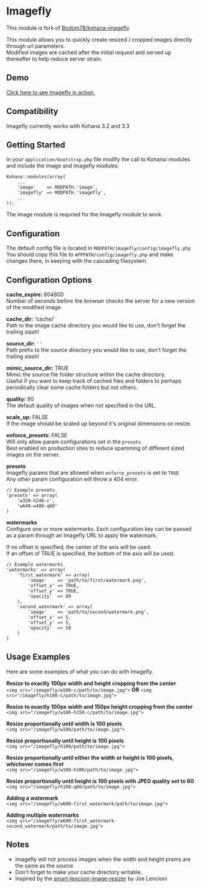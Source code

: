 # Imagefly

This module is fork of [Bodom78/kohana-imagefly](https://github.com/Bodom78/kohana-imagefly)

This module allows you to quickly create resized / cropped images directly through url parameters.  
Modified images are cached after the initial request and served up thereafter to help reduce server strain.

## Demo

[Click here to see Imagefly in action.](http://www.fkportfolio.com/playground/imagefly-demo)

## Compatibility

Imagefly currently works with Kohana 3.2 and 3.3

## Getting Started

In your `application/bootstrap.php` file modify the call to Kohana::modules and include the image and imagefly modules.

    Kohana::modules(array(
        ...
        'image'    => MODPATH.'image',
        'imagefly' => MODPATH.'imagefly',
        ...
    ));

The image module is requried for the Imagefly module to work.

## Configuration

The default config file is located in `MODPATH/imagefly/config/imagefly.php`  
You should copy this file to `APPPATH/config/imagefly.php` and make changes there, in keeping with the cascading filesystem.

## Configuration Options

**cache_expire:** 604800  
Number of seconds before the browser checks the server for a new version of the modified image.

**cache_dir:** 'cache/'  
Path to the image cache directory you would like to use, don't forget the trailing slash!

**source_dir:** `''`  
Path prefix to the source directory you would like to use, don't forget the trailing slash!

**mimic_source_dir:** TRUE  
Mimic the source file folder structure within the cache directory.  
Useful if you want to keep track of cached files and folders to perhaps periodically clear some cache folders but not others.

**quality:** 80  
The default quality of images when not specified in the URL.

**scale_up:** FALSE  
If the image should be scaled up beyond it's original dimensions on resize.

**enforce_presets:** FALSE  
Will only allow param configurations set in the `presets`  
Best enabled on production sites to reduce spamming of different sized images on the server.

**presets**  
Imagefly params that are allowed when `enforce_presets` is set to `TRUE`  
Any other param configuration will throw a 404 error.
    
    // Example presets
    'presets' => array(
        'w320-h240-c',
        'w640-w480-q60'
    )
    
**watermarks**  
Configure one or more watermarks. Each configuration key can be passed as a param through an Imagefly URL to apply the watermark.

If no offset is specified, the center of the axis will be used.  
If an offset of TRUE is specified, the bottom of the axis will be used.

    // Example watermarks
    'watermarks' => array(
        'first_watermark' => array(
            'image'    => 'path/to/first/watermark.png',
            'offset_x' => TRUE,
            'offset_y' => TRUE,
            'opacity'  => 80
        ),
        'second_watermark' => array(
            'image'    => 'path/to/second/watermark.png',
            'offset_x' => 5,
            'offset_y' => 5,
            'opacity'  => 50
        )
    )

## Usage Examples

Here are some examples of what you can do with Imagefly.

**Resize to exactly 100px width and height cropping from the center**  
`<img src="/imagefly/w100-c/path/to/image.jpg">`  **OR**  `<img src="/imagefly/h100-c/path/to/image.jpg">`

**Resize to exactly 100px width and 150px height cropping from the center**  
`<img src="/imagefly/w100-h150-c/path/to/image.jpg">`

**Resize proportionally until width is 100 pixels**  
`<img src="/imagefly/w100/path/to/image.jpg">`

**Resize proportionally until height is 100 pixels**  
`<img src="/imagefly/h100/path/to/image.jpg">`

**Resize proportionally until either the width or height is 100 pixels, whichever comes first**  
`<img src="/imagefly/w100-h100/path/to/image.jpg">`

**Resize proportionally until height is 100 pixels with JPEG quality set to 60**  
`<img src="/imagefly/h100-q60/path/to/image.jpg">`

**Adding a watermark**  
`<img src="/imagefly/w600-first_watermark/path/to/image.jpg">`  

**Adding multiple watermarks**  
`<img src="/imagefly/w600-first_watermark-second_watermark/path/to/image.jpg">`  

## Notes

* Imagefly will not process images when the width and height prams are the same as the source
* Don't forget to make your cache directory writable.
* Inspired by the [smart-lencioni-image-resizer](http://code.google.com/p/smart-lencioni-image-resizer/) by Joe Lencioni